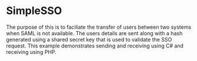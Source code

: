 # SimpleSSO
The purpose of this is to faciliate the transfer of users between two systems when SAML is not available. The users details are sent along with a hash generated using a shared secret key that is used to validate the SSO request. This example demonstrates sending and receiving using C# and receiving using PHP.
